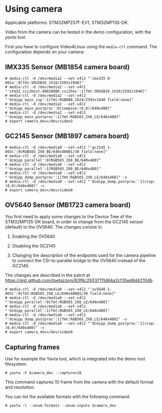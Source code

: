 # Using camera

Applicable platforms: STM32MP257F-EV1, STM32MP135-DK.

Video from the camera can be tested in the *demo* configuration, with
the *yavta* tool.

First you have to configure Video4Linux using the `media-ctl` command.
The configuration depends on your camera:

## IMX335 Sensor (MB1854 camera board)

```
# media-ctl -d /dev/media2 --set-v4l2 "'imx335 0-001a':0[fmt:SRGGB10_1X10/2592x1940]"
# media-ctl -d /dev/media2 --set-v4l2 "'stm32_csi2host.48020000.csi2hos':1[fmt:SRGGB10_1X10/2592x1940]"
# media-ctl -d /dev/media2 --set-v4l2 "'dcmipp_main_isp':1[fmt:RGB888_1X24/2592x1940 field:none]"
# media-ctl -d /dev/media2 --set-v4l2 "'dcmipp_main_postproc':0[compose:(0,0)/640x480]"
# media-ctl -d /dev/media2 --set-v4l2 "'dcmipp_main_postproc':1[fmt:RGB565_2X8_LE/640x480]"
# export camera_dev=/dev/video3
```

## GC2145 Sensor (MB1897 camera board)

```
# media-ctl -d /dev/media0 --set-v4l2 "'gc2145 1-003c':0[RGB565_2X8_BE/640x480@1/30 field:none]"
# media-ctl -d /dev/media0 --set-v4l2 "'dcmipp_parallel':0[RGB565_2X8_BE/640x480]"
# media-ctl -d /dev/media0 --set-v4l2 "'dcmipp_parallel':1[RGB565_2X8_BE/640x480]"
# media-ctl -d /dev/media0 --set-v4l2 "'dcmipp_dump_postproc':1[fmt:RGB565_2X8_LE/640x480]" -v
# media-ctl -d /dev/media0 --set-v4l2 "'dcmipp_dump_postproc':1[crop:(0,0)/640x480]" -v
# export camera_dev=/dev/video0
```

## OV5640 Sensor (MB1723 camera board)

You first need to apply some changes to the Device Tree of the
STM32MP135-DK board, in order to change from the GC2145 sensor
(default) to the OV5640. The changes consist in:

1. Enabling the OV5640

2. Disabling the GC2145

3. Changing the description of the endpoints used for the camera
pipeline to connect the CSI-to-parallel bridge to the OV5640 instead
of the GC2145.

The changes are described in the patch at
https://gist.github.com/tpetazzoni/63f6c29337111d64a2cf35ed8d42104b.

```
# media-ctl -d /dev/media0 --set-v4l2 "'ov5640 1-003c':0[fmt:RGB565_2X8_LE/640x480@1/30 field:none]"
# media-ctl -d /dev/media0 --set-v4l2 "'dcmipp_parallel':0[fmt:RGB565_2X8_LE/640x480]"
# media-ctl -d /dev/media0 --set-v4l2 "'dcmipp_parallel':1[fmt:RGB565_2X8_LE/640x480]"
# media-ctl -d /dev/media0 --set-v4l2 "'dcmipp_dump_postproc':1[fmt:RGB565_2X8_LE/640x480]" -v
# media-ctl -d /dev/media0 --set-v4l2 "'dcmipp_dump_postproc':1[crop:(0,0)/640x480]" -v
# export camera_dev=/dev/video0
```

## Capturing frames

Use for example the Yavta tool, which is integrated into the demo root
filesystem:

```
# yavta -F $camera_dev --capture=10
```

This command captures 10 frame from the camera with the default format and
resolution.

You can list the available formats with the following command:
```
# yavta -l --enum-formats --enum-inputs $camera_dev
```
